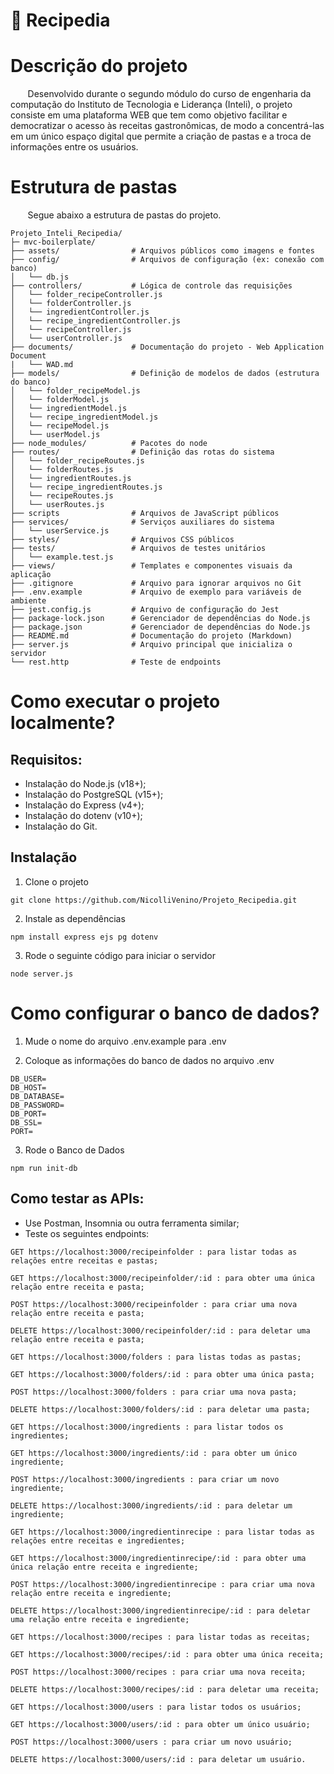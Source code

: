 # 🍳 Recipedia

# Descrição do projeto
&nbsp; &nbsp; &nbsp; &nbsp;Desenvolvido durante o segundo módulo do curso de engenharia da computação do Instituto de Tecnologia e Liderança (Inteli), o projeto consiste em uma plataforma WEB que tem como objetivo facilitar e democratizar o acesso às receitas gastronômicas, de modo a concentrá-las em um único espaço digital que permite a criação de pastas e a troca de informações entre os usuários.

# Estrutura de pastas
&nbsp; &nbsp; &nbsp; &nbsp;Segue abaixo a estrutura de pastas do projeto.
```
Projeto_Inteli_Recipedia/
├─ mvc-boilerplate/   
├── assets/                # Arquivos públicos como imagens e fontes          
├── config/                # Arquivos de configuração (ex: conexão com banco)
│   └── db.js
├── controllers/           # Lógica de controle das requisições
│   └── folder_recipeController.js
│   └── folderController.js
│   └── ingredientController.js
│   └── recipe_ingredientController.js
│   └── recipeController.js
│   └── userController.js
├── documents/             # Documentação do projeto - Web Application Document
|   └── WAD.md
├── models/                # Definição de modelos de dados (estrutura do banco)
│   └── folder_recipeModel.js
│   └── folderModel.js
│   └── ingredientModel.js
│   └── recipe_ingredientModel.js
│   └── recipeModel.js
│   └── userModel.js
├── node_modules/          # Pacotes do node 
├── routes/                # Definição das rotas do sistema
│   └── folder_recipeRoutes.js
│   └── folderRoutes.js
│   └── ingredientRoutes.js
│   └── recipe_ingredientRoutes.js
│   └── recipeRoutes.js
│   └── userRoutes.js
├── scripts                # Arquivos de JavaScript públicos
├── services/              # Serviços auxiliares do sistema
│   └── userService.js                            
├── styles/                # Arquivos CSS públicos
├── tests/                 # Arquivos de testes unitários
│   └── example.test.js
├── views/                 # Templates e componentes visuais da aplicação
├── .gitignore             # Arquivo para ignorar arquivos no Git
├── .env.example           # Arquivo de exemplo para variáveis de ambiente
├── jest.config.js         # Arquivo de configuração do Jest
├── package-lock.json      # Gerenciador de dependências do Node.js
├── package.json           # Gerenciador de dependências do Node.js
├── README.md              # Documentação do projeto (Markdown)
├── server.js              # Arquivo principal que inicializa o servidor
└── rest.http              # Teste de endpoints 
```

# Como executar o projeto localmente?
## Requisitos:
- Instalação do Node.js (v18+);
- Instalação do PostgreSQL (v15+);
- Instalação do Express (v4+);
- Instalação do dotenv (v10+);
- Instalação do Git.

## Instalação

1) Clone o projeto
```
git clone https://github.com/NicolliVenino/Projeto_Recipedia.git
```

2) Instale as dependências
```
npm install express ejs pg dotenv
```

3) Rode o seguinte código para iniciar o servidor
```
node server.js
```

# Como configurar o banco de dados?

1) Mude o nome do arquivo .env.example para .env
   
2) Coloque as informações do banco de dados no arquivo .env

```
DB_USER=
DB_HOST=
DB_DATABASE=
DB_PASSWORD=
DB_PORT=
DB_SSL=
PORT=
```

3) Rode o Banco de Dados
```
npm run init-db
```
## Como testar as APIs:

- Use Postman, Insomnia ou outra ferramenta similar;
- Teste os seguintes endpoints:

```
GET https://localhost:3000/recipeinfolder : para listar todas as relações entre receitas e pastas;

GET https://localhost:3000/recipeinfolder/:id : para obter uma única relação entre receita e pasta;
  
POST https://localhost:3000/recipeinfolder : para criar uma nova relação entre receita e pasta;

DELETE https://localhost:3000/recipeinfolder/:id : para deletar uma relação entre receita e pasta;

GET https://localhost:3000/folders : para listas todas as pastas;

GET https://localhost:3000/folders/:id : para obter uma única pasta;

POST https://localhost:3000/folders : para criar uma nova pasta;
  
DELETE https://localhost:3000/folders/:id : para deletar uma pasta;

GET https://localhost:3000/ingredients : para listar todos os ingredientes;

GET https://localhost:3000/ingredients/:id : para obter um único ingrediente;

POST https://localhost:3000/ingredients : para criar um novo ingrediente;
  
DELETE https://localhost:3000/ingredients/:id : para deletar um ingrediente;
  
GET https://localhost:3000/ingredientinrecipe : para listar todas as relações entre receitas e ingredientes;

GET https://localhost:3000/ingredientinrecipe/:id : para obter uma única relação entre receita e ingrediente;

POST https://localhost:3000/ingredientinrecipe : para criar uma nova relação entre receita e ingrediente;

DELETE https://localhost:3000/ingredientinrecipe/:id : para deletar uma relação entre receita e ingrediente;
  
GET https://localhost:3000/recipes : para listar todas as receitas;

GET https://localhost:3000/recipes/:id : para obter uma única receita;

POST https://localhost:3000/recipes : para criar uma nova receita;

DELETE https://localhost:3000/recipes/:id : para deletar uma receita;

GET https://localhost:3000/users : para listar todos os usuários;

GET https://localhost:3000/users/:id : para obter um único usuário;
 
POST https://localhost:3000/users : para criar um novo usuário;

DELETE https://localhost:3000/users/:id : para deletar um usuário.
```
